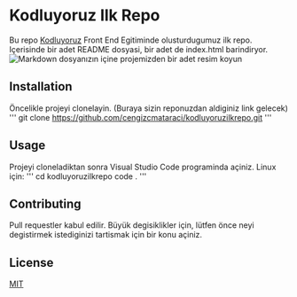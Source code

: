 
# Kodluyoruz Ilk Repo


Bu repo [Kodluyoruz](kodluyoruz.org) Front End Egitiminde olusturdugumuz ilk repo. Içerisinde bir adet README dosyasi, bir adet de index.html barindiryor.
![Markdown dosyanızın içine projemizden bir adet resim koyun]([https://raw.githubusercontent.com/Kodluyoruz/taskforce/main/git/odev1/figures/markdown.png](https://github.com/abidindarici/kodluyoruzilkrepo/blob/main/foto1.png))

## Installation
Öncelikle projeyi clonelayin. (Buraya sizin reponuzdan aldiginiz link gelecek)
'''
git clone https://github.com/cengizcmataraci/kodluyoruzilkrepo.git
'''

## Usage

Projeyi cloneladiktan sonra Visual Studio Code programinda açiniz.
Linux için:
'''
cd kodluyoruzilkrepo
code .
'''

## Contributing
 Pull requestler kabul edilir. Büyük degisiklikler için, lütfen önce neyi degistirmek istediginizi tartismak için bir konu açiniz.

## License
[MIT](https://choosealicense.com/licenses/mit/)
